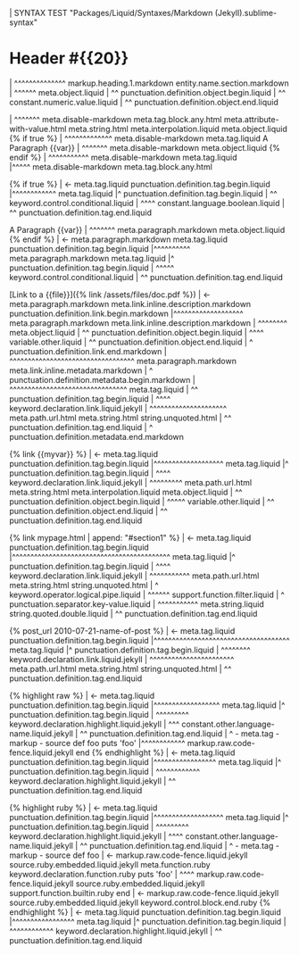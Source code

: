 | SYNTAX TEST "Packages/Liquid/Syntaxes/Markdown (Jekyll).sublime-syntax"

# Header #{{20}} #
| ^^^^^^^^^^^^^^ markup.heading.1.markdown entity.name.section.markdown
|         ^^^^^^ meta.object.liquid
|         ^^ punctuation.definition.object.begin.liquid
|           ^^ constant.numeric.value.liquid
|             ^^ punctuation.definition.object.end.liquid

<style>
    hr {
        {% if true %}
|       ^^^^^^^^^^^^^ meta.disable-markdown source.css.embedded.html meta.property-list.css meta.block.css meta.tag.liquid
|       ^^ punctuation.definition.tag.begin.liquid
|          ^^ keyword.control.conditional.liquid
|             ^^^^ constant.language.boolean.liquid
|                  ^^ punctuation.definition.tag.end.liquid
        font-{{family}}: "{{font}}";
|            ^^^^^^^^^^ meta.disable-markdown source.css.embedded.html meta.property-list.css meta.block.css meta.object.liquid
|            ^^ punctuation.definition.object.begin.liquid
|              ^^^^^^ variable.other.liquid
|                    ^^ punctuation.definition.object.end.liquid
|                        ^ meta.string.css string.quoted.double.css punctuation.definition.string.begin.css
|                         ^^^^^^^^ meta.disable-markdown source.css.embedded.html meta.property-list.css meta.block.css meta.property-value.css meta.string.css meta.interpolation.liquid meta.object.liquid
|                         ^^ punctuation.definition.object.begin.liquid
|                           ^^^^ variable.other.liquid
|                               ^^ punctuation.definition.object.end.liquid
|                                 ^ meta.string.css string.quoted.double.css punctuation.definition.string.end.css
        {% endif %}
|       ^^^^^^^^^^^ meta.disable-markdown source.css.embedded.html meta.property-list.css meta.block.css meta.tag.liquid
|       ^^ punctuation.definition.tag.begin.liquid
|          ^^^^^ keyword.control.conditional.liquid
|                ^^ punctuation.definition.tag.end.liquid
    }
</style>

<script>
    function foo({{args_list}}) {
|                ^^^^^^^^^^^^^ meta.disable-markdown source.js.embedded.html meta.function.parameters.js meta.object.liquid
        {% for i in vars %}
|       ^^^^^^^^^^^^^^^^^^^ meta.disable-markdown source.js.embedded.html meta.function.js meta.block.js meta.tag.liquid
        {% endfor %}
|       ^^^^^^^^^^^^ meta.disable-markdown source.js.embedded.html meta.function.js meta.block.js meta.tag.liquid
    }
|   ^ meta.disable-markdown source.js.embedded.html meta.function.js meta.block.js punctuation.section.block.end.js
</script>

<div attrib="{{obj}}">
|            ^^^^^^^ meta.disable-markdown meta.tag.block.any.html meta.attribute-with-value.html meta.string.html meta.interpolation.liquid meta.object.liquid
    {% if true %}
|   ^^^^^^^^^^^^^ meta.disable-markdown meta.tag.liquid
    A Paragraph {{var}}
|               ^^^^^^^ meta.disable-markdown meta.object.liquid
    {% endif %}
|   ^^^^^^^^^^^ meta.disable-markdown meta.tag.liquid
</div>
|^^^^^ meta.disable-markdown meta.tag.block.any.html


{% if true %}
| <- meta.tag.liquid punctuation.definition.tag.begin.liquid
|^^^^^^^^^^^^ meta.tag.liquid
|^ punctuation.definition.tag.begin.liquid
|  ^^ keyword.control.conditional.liquid
|     ^^^^ constant.language.boolean.liquid
|          ^^ punctuation.definition.tag.end.liquid

A Paragraph {{var}}
|           ^^^^^^^ meta.paragraph.markdown meta.object.liquid
{% endif %}
| <- meta.paragraph.markdown meta.tag.liquid punctuation.definition.tag.begin.liquid
|^^^^^^^^^^ meta.paragraph.markdown meta.tag.liquid
|^ punctuation.definition.tag.begin.liquid
|  ^^^^^ keyword.control.conditional.liquid
|        ^^ punctuation.definition.tag.end.liquid


<!-- Jekyll Spcific Tags -->

[Link to a {{file}}]({% link /assets/files/doc.pdf %})
| <- meta.paragraph.markdown meta.link.inline.description.markdown punctuation.definition.link.begin.markdown
|^^^^^^^^^^^^^^^^^^^ meta.paragraph.markdown meta.link.inline.description.markdown
|          ^^^^^^^^ meta.object.liquid
|          ^^ punctuation.definition.object.begin.liquid
|            ^^^^ variable.other.liquid
|                ^^ punctuation.definition.object.end.liquid
|                  ^ punctuation.definition.link.end.markdown
|                   ^^^^^^^^^^^^^^^^^^^^^^^^^^^^^^^^^^ meta.paragraph.markdown meta.link.inline.metadata.markdown
|                   ^ punctuation.definition.metadata.begin.markdown
|                    ^^^^^^^^^^^^^^^^^^^^^^^^^^^^^^^^ meta.tag.liquid
|                    ^^ punctuation.definition.tag.begin.liquid
|                       ^^^^ keyword.declaration.link.liquid.jekyll
|                            ^^^^^^^^^^^^^^^^^^^^^ meta.path.url.html meta.string.html string.unquoted.html
|                                                  ^^ punctuation.definition.tag.end.liquid
|                                                    ^ punctuation.definition.metadata.end.markdown

{% link {{myvar}} %}
| <- meta.tag.liquid punctuation.definition.tag.begin.liquid
|^^^^^^^^^^^^^^^^^^^ meta.tag.liquid
|^ punctuation.definition.tag.begin.liquid
|  ^^^^ keyword.declaration.link.liquid.jekyll
|       ^^^^^^^^^ meta.path.url.html meta.string.html meta.interpolation.liquid meta.object.liquid
|       ^^ punctuation.definition.object.begin.liquid
|         ^^^^^ variable.other.liquid
|              ^^ punctuation.definition.object.end.liquid
|                 ^^ punctuation.definition.tag.end.liquid

{% link mypage.html | append: "#section1" %}
| <- meta.tag.liquid punctuation.definition.tag.begin.liquid
|^^^^^^^^^^^^^^^^^^^^^^^^^^^^^^^^^^^^^^^^^^^ meta.tag.liquid
|^ punctuation.definition.tag.begin.liquid
|  ^^^^ keyword.declaration.link.liquid.jekyll
|       ^^^^^^^^^^^ meta.path.url.html meta.string.html string.unquoted.html
|                   ^ keyword.operator.logical.pipe.liquid
|                     ^^^^^^ support.function.filter.liquid
|                           ^ punctuation.separator.key-value.liquid
|                             ^^^^^^^^^^^ meta.string.liquid string.quoted.double.liquid
|                                         ^^ punctuation.definition.tag.end.liquid

{% post_url 2010-07-21-name-of-post %}
| <- meta.tag.liquid punctuation.definition.tag.begin.liquid
|^^^^^^^^^^^^^^^^^^^^^^^^^^^^^^^^^^^^^ meta.tag.liquid
|^ punctuation.definition.tag.begin.liquid
|  ^^^^^^^^ keyword.declaration.link.liquid.jekyll
|           ^^^^^^^^^^^^^^^^^^^^^^^ meta.path.url.html meta.string.html string.unquoted.html
|                                   ^^ punctuation.definition.tag.end.liquid


<!-- Jekyll Highlight Tags -->

{% highlight raw %}
| <- meta.tag.liquid punctuation.definition.tag.begin.liquid
|^^^^^^^^^^^^^^^^^^ meta.tag.liquid
|^ punctuation.definition.tag.begin.liquid
|  ^^^^^^^^^ keyword.declaration.highlight.liquid.jekyll
|            ^^^ constant.other.language-name.liquid.jekyll
|                ^^ punctuation.definition.tag.end.liquid
|                  ^ - meta.tag - markup - source
def foo
  puts 'foo'
|^^^^^^^^^^^^ markup.raw.code-fence.liquid.jekyll
end
{% endhighlight %}
| <- meta.tag.liquid punctuation.definition.tag.begin.liquid
|^^^^^^^^^^^^^^^^^ meta.tag.liquid
|^ punctuation.definition.tag.begin.liquid
|  ^^^^^^^^^^^^ keyword.declaration.highlight.liquid.jekyll
|               ^^ punctuation.definition.tag.end.liquid

{% highlight ruby %}
| <- meta.tag.liquid punctuation.definition.tag.begin.liquid
|^^^^^^^^^^^^^^^^^^^ meta.tag.liquid
|^ punctuation.definition.tag.begin.liquid
|  ^^^^^^^^^ keyword.declaration.highlight.liquid.jekyll
|            ^^^^ constant.other.language-name.liquid.jekyll
|                 ^^ punctuation.definition.tag.end.liquid
|                   ^ - meta.tag - markup - source
def foo
| <- markup.raw.code-fence.liquid.jekyll source.ruby.embedded.liquid.jekyll meta.function.ruby keyword.declaration.function.ruby
  puts 'foo'
| ^^^^ markup.raw.code-fence.liquid.jekyll source.ruby.embedded.liquid.jekyll support.function.builtin.ruby
end
| <- markup.raw.code-fence.liquid.jekyll source.ruby.embedded.liquid.jekyll keyword.control.block.end.ruby
{% endhighlight %}
| <- meta.tag.liquid punctuation.definition.tag.begin.liquid
|^^^^^^^^^^^^^^^^^ meta.tag.liquid
|^ punctuation.definition.tag.begin.liquid
|  ^^^^^^^^^^^^ keyword.declaration.highlight.liquid.jekyll
|               ^^ punctuation.definition.tag.end.liquid

